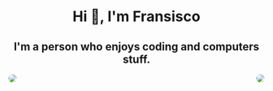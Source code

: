 
<h1 align="center">Hi 👋, I'm Fransisco </h1>
<h2 align="center">I'm a person who enjoys coding and computers stuff.</h2>

<img align="left" style="border-radius: 50px;" src="![image](https://github.com/FransisGIT/FransisGIT/assets/102639215/3188962f-0f00-4e0a-9cd6-7dfd12faa8c7)" >

<img align="right" style="border-radius: 50px;" src="https://spotify-github-profile.vercel.app/api/view.svg?uid=31ne6p3b7ubdlw277wivafv5hb2q&redirect=true][https://spotify-github-profile.vercel.app/api/view.svg?uid=31ne6p3b7ubdlw277wivafv5hb2q&cover_image=true&theme=default&show_offline=true&background_color=121212&interchange=true&bar_color=53b14f&bar_color_cover=false)" >
